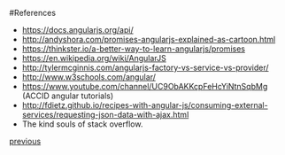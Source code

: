 #References
* https://docs.angularjs.org/api/
* http://andyshora.com/promises-angularjs-explained-as-cartoon.html
* https://thinkster.io/a-better-way-to-learn-angularjs/promises
* https://en.wikipedia.org/wiki/AngularJS
* http://tylermcginnis.com/angularjs-factory-vs-service-vs-provider/
* http://www.w3schools.com/angular/
* https://www.youtube.com/channel/UC9ObAKKcpFeHcYiNtnSqbMg (ACCID angular tutorials)
* http://fdietz.github.io/recipes-with-angular-js/consuming-external-services/requesting-json-data-with-ajax.html
* The kind souls of stack overflow. 

[previous](Slide17_Conclusions.md)
